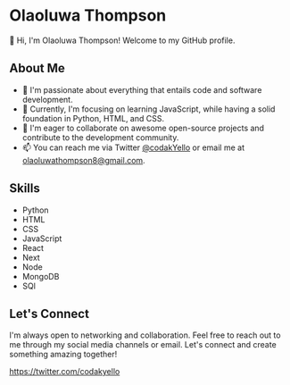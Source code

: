 # Olaoluwa Thompson

👋 Hi, I'm Olaoluwa Thompson! Welcome to my GitHub profile.

## About Me

- 👀 I'm passionate about everything that entails code and software development.
- 🌱 Currently, I'm focusing on learning JavaScript, while having a solid foundation in Python, HTML, and CSS.
- 💞️ I'm eager to collaborate on awesome open-source projects and contribute to the development community.
- 📫 You can reach me via Twitter [@codakYello](https://twitter.com/codakYello) or email me at [olaoluwathompson8@gmail.com](mailto:olaoluwathompson8@gmail.com).

## Skills

- Python
- HTML
- CSS
- JavaScript
- React
- Next
- Node
- MongoDB
- SQl

## Let's Connect

I'm always open to networking and collaboration. Feel free to reach out to me through my social media channels or email. Let's connect and create something amazing together!

https://twitter.com/codakyello
